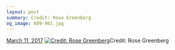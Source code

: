 ```yaml
---
layout: post
summary: Credit: Rose Greenberg
og_image: 609-961.jpg
---
```


<p>
  <time><a href="/609">March 11, 2017</a></time>
  <a href="/609"><img src="{{ site.assets_url }}/609-480.jpg" srcset="{{ site.assets_url }}/609-240.jpg 240w, {{ site.assets_url }}/609-480.jpg 480w, {{ site.assets_url }}/609-721.jpg 721w, {{ site.assets_url }}/609-961.jpg 961w" sizes="(min-width: 700px) 50vw, calc(100vw - 2rem)" alt="Credit: Rose Greenberg" /></a><span>Credit: Rose Greenberg</span>
</p>
